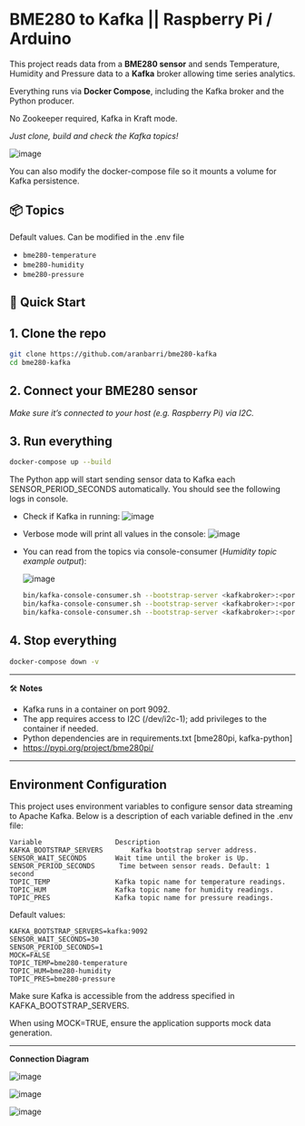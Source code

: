 # BME280 to Kafka || Raspberry Pi / Arduino #

This project reads data from a **BME280 sensor** and sends Temperature, Humidity and Pressure data to a **Kafka** broker allowing time series analytics.

Everything runs via **Docker Compose**, including the Kafka broker and the Python producer.

No Zookeeper required, Kafka in Kraft mode.

*Just clone, build and check the Kafka topics!*

![image](https://github.com/user-attachments/assets/6673e73c-f573-46cb-92ba-cb101d6dbfd6)

You can also modify the docker-compose file so it mounts a volume for Kafka persistence.

## 📦 Topics

Default values. Can be modified in the .env file

- `bme280-temperature`
- `bme280-humidity`
- `bme280-pressure`

## 🚀 Quick Start

## 1.  Clone the repo ##

```bash
git clone https://github.com/aranbarri/bme280-kafka
cd bme280-kafka
```

## 2.  Connect your BME280 sensor ##
   
 *Make sure it’s connected to your host (e.g. Raspberry Pi) via I2C.*


## 3.  Run everything ##

```bash
docker-compose up --build
```

The Python app will start sending sensor data to Kafka each SENSOR_PERIOD_SECONDS automatically. You should see the following logs in console.
 -  Check if Kafka in running:
    ![image](https://github.com/user-attachments/assets/1522efcb-1820-440e-a4f5-110147d8c374)
 -  Verbose mode will print all values in the console:
    ![image](https://github.com/user-attachments/assets/5cdcd7bd-1cd9-4a60-b210-8039055d2227)
 -  You can read from the topics via console-consumer (*Humidity topic example output*):

    ![image](https://github.com/user-attachments/assets/196b6afe-516f-46e3-8211-206590305b0c)
      ```bash
      bin/kafka-console-consumer.sh --bootstrap-server <kafkabroker>:<port> --topic bme280-humidity
      bin/kafka-console-consumer.sh --bootstrap-server <kafkabroker>:<port> --topic bme280-temperature
      bin/kafka-console-consumer.sh --bootstrap-server <kafkabroker>:<port> --topic bme280-pressure
      ````
  
## 4.  Stop everything ##
```bash
docker-compose down -v
```

-------------

🛠️ **Notes**

- Kafka runs in a container on port 9092.
- The app requires access to I2C (/dev/i2c-1); add privileges to the container if needed.
- Python dependencies are in requirements.txt [bme280pi, kafka-python]
- https://pypi.org/project/bme280pi/

-----------------
## Environment Configuration
This project uses environment variables to configure sensor data streaming to Apache Kafka. Below is a description of each variable defined in the .env file:

````.env
Variable	              Description
KAFKA_BOOTSTRAP_SERVERS	      Kafka bootstrap server address.
SENSOR_WAIT_SECONDS	      Wait time until the broker is Up.
SENSOR_PERIOD_SECONDS      Time between sensor reads. Default: 1 second
TOPIC_TEMP	              Kafka topic name for temperature readings.
TOPIC_HUM	              Kafka topic name for humidity readings.
TOPIC_PRES	              Kafka topic name for pressure readings.
````
Default values:

````
KAFKA_BOOTSTRAP_SERVERS=kafka:9092
SENSOR_WAIT_SECONDS=30
SENSOR_PERIOD_SECONDS=1
MOCK=FALSE
TOPIC_TEMP=bme280-temperature
TOPIC_HUM=bme280-humidity
TOPIC_PRES=bme280-pressure
````

Make sure Kafka is accessible from the address specified in KAFKA_BOOTSTRAP_SERVERS.

When using MOCK=TRUE, ensure the application supports mock data generation.

-----------------


**Connection Diagram**

   ![image](https://github.com/user-attachments/assets/0e89b781-31d8-451b-9ad4-a3ed38d7075a)

![image](https://github.com/user-attachments/assets/8170dfd1-4143-4864-8c0b-b361f06049c8)

![image](https://github.com/user-attachments/assets/8ebd018b-7754-4dfa-8326-0c8bece102bd)
